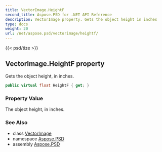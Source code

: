 ```yaml
---
title: VectorImage.HeightF
second_title: Aspose.PSD for .NET API Reference
description: VectorImage property. Gets the object height in inches
type: docs
weight: 20
url: /net/aspose.psd/vectorimage/heightf/
---
```

{{< psd/tize >}}
## VectorImage.HeightF property

Gets the object height, in inches.

```csharp
public virtual float HeightF { get; }
```

### Property Value

The object height, in inches.

### See Also

* class [VectorImage](../)
* namespace [Aspose.PSD](../../vectorimage/)
* assembly [Aspose.PSD](../../../)


